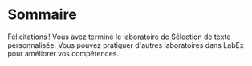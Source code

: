 # Sommaire

Félicitations ! Vous avez terminé le laboratoire de Sélection de texte personnalisée. Vous pouvez pratiquer d'autres laboratoires dans LabEx pour améliorer vos compétences.
